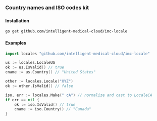 ### Country names and ISO codes kit
###

#### Installation

```sh
go get github.com/intelligent-medical-cloud/imc-locale
```

#### Examples

```go
import locales "github.com/intelligent-medical-cloud/imc-locale"
```

```go
us := locales.LocaleUS
ok := us.IsValid() // true
cname := us.Country() // "United States"
```

```go
other := locales.Locale("XYZ")
ok := other.IsValid() // false
```

```go
iso, err := locales.Make(" cA") // normalize and cast to LocaleCA
if err == nil {
    ok := iso.IsValid() // true
    cname := iso.Country() // "Canada"
}
```
